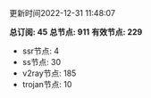 更新时间2022-12-31 11:48:07

**总订阅: 45**
**总节点: 911**
**有效节点: 229**
- ssr节点: 4
- ss节点: 30
- v2ray节点: 185
- trojan节点: 10
